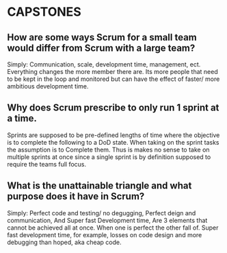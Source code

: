 # CAPSTONES

## How are some ways Scrum for a small team would differ from Scrum with a large team?
Simply: Communication, scale, development time, management, ect. Everything changes the more member there are.
Its more people that need to be kept in the loop and monitored but can have the effect of faster/ more ambitious development time.

## Why does Scrum prescribe to only run 1 sprint at a time.
Sprints are supposed to be pre-defined lengths of time where the objective is to complete the following to a DoD state.
When taking on the sprint tasks the assumption is to Complete them. Thus is makes no sense to take on multiple sprints at
once since a single sprint is by definition supposed to require the teams full focus.

## What is the unattainable triangle and what purpose does it have in Scrum?
Simply: Perfect code and testing/ no degugging, Perfect deign and communication, And Super fast Development time,
Are 3 elements that cannot be achieved all at once. When one is perfect the other fall of. Super fast development time,
for example, losses on code design and more debugging than hoped, aka cheap code.